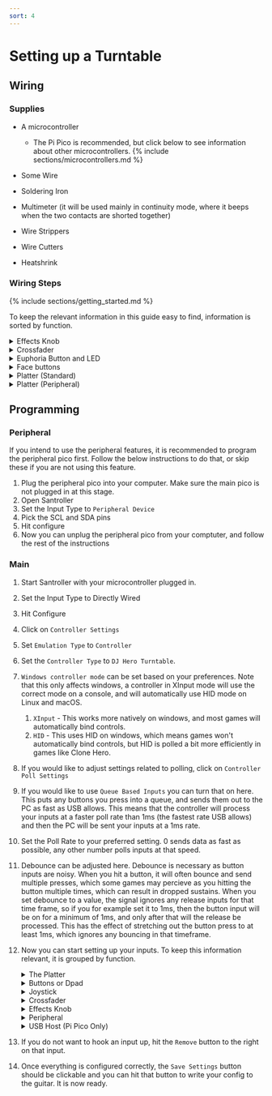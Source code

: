 ```yaml
---
sort: 4
---
```


# Setting up a Turntable

## Wiring

### Supplies

- A microcontroller

  - The Pi Pico is recommended, but click below to see information about other microcontrollers.
    {% include sections/microcontrollers.md %}

- Some Wire
- Soldering Iron
- Multimeter (it will be used mainly in continuity mode, where it beeps when the two contacts are shorted together)
- Wire Strippers
- Wire Cutters
- Heatshrink

### Wiring Steps

{% include sections/getting_started.md %}

To keep the relevant information in this guide easy to find, information is sorted by function.

<details>
    <summary>Effects Knob</summary>

1. Wire one of the outer pins to V<sub>CC</sub>
2. Wire the other outer pin to GND
3. Wire the middle pin to an analog pin on your microcontroller.
</details>

<details>
    <summary>Crossfader</summary>

1. Follow the pins going to the Crossfader. There should be three pins.
2. Wire one of the outer pins to V<sub>CC</sub>
3. Wire the other outer pin to GND
4. Wire the middle pin to an analog pin on your microcontroller.
</details>

<details>
   <summary>Euphoria Button and LED</summary>

1.  Connect V to V<sub>CC</sub> on your microcontroller.
2.  Connect V0 to ground on your microcontroller.
3.  Connect AT to one of the following pins

    | Microcontroller            | Analog Output Pins     |
    | -------------------------- | ---------------------- |
    | Pi Pico (Recommended)      | Any                    |
    | Pro Micro, Leonardo, Micro | 3, 5, 6, 9, 10, 11, 13 |
    | Uno                        | 3, 5, 6, 9, 10         |
    | Mega                       | 2 - 13, 44 - 46        |

</details>

<details>
    <summary>Face buttons</summary>

1. Remove the button PCB from the turntable
2. There should be a little PCB attached to the button PCB. Disconnect this in some way, either by cutting it away, desoldering it or cutting traces going to the microcontroller on it. Be careful though, as the traces on these PCBs are very cheap and can break very very easily.
3. Follow the traces from each pad. You will find that there will be common traces going to multiple pads, which you can connect to ground. Connect the other trace going to each pad to a digital pin on your microcontroller. In effect, you should end up with one side of every pad going to ground, and the other side going to a digital pin. Some tables may even have the pins labeled for you, which can make things easier.
</details>

<details>
    <summary>Platter (Standard)</summary>

1.  The platters connect to the same PCB that the crossfader is on. There will be some labelled pads, V, C, D and G.
2.  Hook up V to V<sub>CC</sub> and G to GND. For safety I would recommend hooking V to 3.3v on a 5v microcontroller, as most I2C devices I have come across don't like being powered by 5v.
3.  Hook up the C to SCL and D to SDA. The Pi Pico lets you pick from various pins for the SDA and SCL pins. We provide recommended pins below. If you need to use other pins, the options are provided below but the SDA and SCL pins must be from the same channel.

| Microcontroller               | SDA (D)                          | SCL (C)                          |
| ----------------------------- | -------------------------------- | -------------------------------- |
| Pi Pico (Recommended)         | GP18                             | GP19                             |
| Pro Micro, Leonardo, Micro    | 2                                | 3                                |
| Uno                           | A4                               | A5                               |
| Mega                          | 20                               | 21                               |
| Pi Pico (Advanced, Channel 0) | GP0, GP4, GP8, GP12, GP16, GP20  | GP1, GP5, GP9, GP13, GP17, GP21  |
| Pi Pico (Advanced, Channel 1) | GP2, GP6, GP10, GP14, GP18, GP26 | GP3, GP7, GP11, GP15, GP19, GP27 |

</details>

<details>
    <summary>Platter (Peripheral)</summary>

If you would like your frets to contain LEDs, or want your frets to poll at a different rate to the rest of the turntable, you can use the [Peripheral feature](https://santroller.tangentmc.net/wiring_guides/peripheral.html). Note that you can currently only have a single peripheral, so you will not be able to use two peripherals to have multiple turntables connected at once.

1.  Open up the platter on your turntable
2.  Desolder the CLK and DATA from your platter, and solder them to the peripheral pins that you have chosen.
3.  Desolder the 3V3 (Red) line from the platter and solder it to VBUS on your peripheral. Do the same on the main pico, you should end up with VBUS connected to VBUS via the slip ring and platter connector.
4.  Connect CLK and DATA. The Pi Pico lets you pick from various pins for the SDA and SCL pins. We provide recommended pins below. If you need to use other pins, the options are provided below but the SDA and SCL pins must be from the same channel.

    | Microcontroller               | SDA (DATA, Yellow)               | SCL (CLK, Green)                 |
    | ----------------------------- | -------------------------------- | -------------------------------- |
    | Pi Pico (Recommended)         | GP18                             | GP19                             |
    | Pi Pico (Advanced, Channel 0) | GP0, GP4, GP8, GP12, GP16, GP20  | GP1, GP5, GP9, GP13, GP17, GP21  |
    | Pi Pico (Advanced, Channel 1) | GP2, GP6, GP10, GP14, GP18, GP26 | GP3, GP7, GP11, GP15, GP19, GP27 |

5.  Connect 3V3 out to the 3V3 pin on your platter
6.  Disconnect the buttons from the platter, and connect them to digital pins your peripheral Pico.
7.  Connect ground on the peripheral to ground (Blue) on the platter. This should also still be connected to ground on the main Pico.
8.  There should be a common ground going to the frets, and then seperate signal wires. Disconnect the signal wires for the frets from the platter, and then connect them to digital pins on the peripheral pico.

Note: The pinouts for the various pins going through the slip ring are as follows:

- YELLOW: DATA (D)
- BLUE: GND (G)
- GREEN: CLK (C)
- RED: 3V3 (V)
- WHITE: SENSE PIN (ID)

</details>

## Programming

### Peripheral

If you intend to use the peripheral features, it is recommended to program the peripheral pico first. Follow the below instructions to do that, or skip these if you are not using this feature.

1.  Plug the peripheral pico into your computer. Make sure the main pico is not plugged in at this stage.
2.  Open Santroller
3.  Set the Input Type to `Peripheral Device`
4.  Pick the SCL and SDA pins
5.  Hit configure
6.  Now you can unplug the peripheral pico from your comptuter, and follow the rest of the instructions

### Main

1.  Start Santroller with your microcontroller plugged in.
2.  Set the Input Type to Directly Wired
3.  Hit Configure
4.  Click on `Controller Settings`
5.  Set `Emulation Type` to `Controller`
6.  Set the `Controller Type` to `DJ Hero Turntable`.
7.  `Windows controller mode` can be set based on your preferences. Note that this only affects windows, a controller in XInput mode will use the correct mode on a console, and will automatically use HID mode on Linux and macOS.
    1. `XInput` - This works more natively on windows, and most games will automatically bind controls.
    2. `HID` - This uses HID on windows, which means games won't automatically bind controls, but HID is polled a bit more efficiently in games like Clone Hero.
8.  If you would like to adjust settings related to polling, click on `Controller Poll Settings`
9.  If you would like to use `Queue Based Inputs` you can turn that on here. This puts any buttons you press into a queue, and sends them out to the PC as fast as USB allows. This means that the controller will process your inputs at a faster poll rate than 1ms (the fastest rate USB allows) and then the PC will be sent your inputs at a 1ms rate.
10. Set the Poll Rate to your preferred setting. 0 sends data as fast as possible, any other number polls inputs at that speed.
11. Debounce can be adjusted here. Debounce is necessary as button inputs are noisy. When you hit a button, it will often bounce and send multiple presses, which some games may percieve as you hitting the button multiple times, which can result in dropped sustains. When you set debounce to a value, the signal ignores any release inputs for that time frame, so if you for example set it to 1ms, then the button input will be on for a minimum of 1ms, and only after that will the release be processed. This has the effect of stretching out the button press to at least 1ms, which ignores any bouncing in that timeframe.
12. Now you can start setting up your inputs. To keep this information relevant, it is grouped by function.
    <details>
      <summary>The Platter</summary>

    1. Click on `Dj Turntable Inputs`.
    2. Set the SCL and SDA pins that you have wired the platter to.
    3. Leave the turntable poll rate at 10ms. If you poll it any quicker than this, the platter velocity will be less accurate due to how it is polled.

    </details>
    <details>
      <summary>Buttons or Dpad</summary>

    1. Click on the button you want to configure, and make sure the `Input Type` is set to `Digital Pin Input`.
    2. Click on the `Find Pin` button, and then press the button on the guitar. If you have wired everything correctly, the tool should detect the pin and the icon for that button should now light up whenever the button is pressed.

    </details>

    <details>
      <summary>Joystick</summary>

    1. Click on D-pad Left, and set the `Input Type` to `Analog Pin Input`.
    2. Set `Type` to `Joystick Negative`
    3. Click on find pin and move the joystick left or right
    4. Adjust the threshold so that the D-pad Left icon lights up when you have pushed the Joystick far enough to the left. This means you can adjust how sensitive you want your joystick to be.
    5. You can do the same for D-pad right, however, set the `Type` to `Joystick Positive` instead.
    6. If you wish to also map joystick up and down, click `Add Setting` and add another Strup Up and Strum Down input. Then you can follow the above instructions again, only using negative for up and positive for down, and when detecting the pin, move the joystick up and down instead.

    </details>

    <details>
      <summary>Crossfader</summary>

    1. Click on the crossfader, and make sure the `Input Type` is set to `Analog Pin Input`.
    2. Click on the `Find Pin` button, and then press on the whammy. If you have wired everything correctly, the tool should detect the pin and the `Original Value` value should change when you push on the whammy.
    3. Click on `Calibrate`.
    4. Move the crossfader all the way left and hit `Next`.
    5. Move the crossfader all the way right, and hit `Next`
    6. Move the crossfader to the center, and hit `Next`.
    </details>

    <details>
      <summary>Effects Knob</summary>

    1. Click on the Effects Knob, and make sure the `Input Type` is set to `Analog Pin Input`.
    2. Click on the `Find Pin` button, and then press on the whammy. If you have wired everything correctly, the tool should detect the pin and the `Original Value` value should change when you rotate the effects knob.
    </details>

    <details>
      <summary>Peripheral</summary>

    1. Click on `Peripheral Settings`
    2. Enable the Peripheral
    3. Set the SDA and SCL pins on the main PCB that are being connected to the peripheral.
    4. Hit save
    5. Click on `Dj Turntable Inputs`
    6. Disable all the frets
    7. Click on `Add Setting`
    8. Add each fret for the turntable you are configuring
    9. For each fret: 1. Click on the Fret 2. Set the Input Type to `Digital Pin Input (Peripheral)` 3. Click on `Find Pin` 4. Press the fret in question. The tool should detect this and the fret should light up in the tool when pressed.
    </details>

    <details>
      <summary>USB Host (Pi Pico Only)</summary>

    1. Click on Add setting
    2. Find and add `USB Host inputs`
    3. Bind D+
    4. Hit Save
    5. If you plug in a supported controller, the tool should detect it and tell you what it is.
    6. If you have a modded xbox and are using `usbdsecpatch`, you can disable `Authentication for Xbox 360`.

    </details>

13. If you do not want to hook an input up, hit the `Remove` button to the right on that input.
14. Once everything is configured correctly, the `Save Settings` button should be clickable and you can hit that button to write your config to the guitar. It is now ready.
